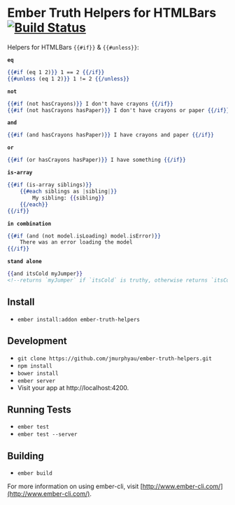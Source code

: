 # Ember Truth Helpers for HTMLBars [![Build Status](https://travis-ci.org/jmurphyau/ember-truth-helpers.svg?branch=master)](https://travis-ci.org/jmurphyau/ember-truth-helpers)

Helpers for HTMLBars `{{#if}}` & `{{#unless}}`:

**`eq`**
```hbs
{{#if (eq 1 2)}} 1 == 2 {{/if}}
{{#unless (eq 1 2)}} 1 != 2 {{/unless}}
```

**`not`**
```hbs
{{#if (not hasCrayons)}} I don't have crayons {{/if}}
{{#if (not hasCrayons hasPaper)}} I don't have crayons or paper {{/if}}
```

**`and`**
```hbs
{{#if (and hasCrayons hasPaper)}} I have crayons and paper {{/if}}
```

**`or`**
```hbs
{{#if (or hasCrayons hasPaper)}} I have something {{/if}}
```

**`is-array`**
```hbs
{{#if (is-array siblings)}}
    {{#each siblings as |sibling|}}
        My sibling: {{sibling}}
    {{/each}}
{{/if}}
```

**`in combination`**
```hbs
{{#if (and (not model.isLoading) model.isError)}}
    There was an error loading the model
{{/if}}
```

**`stand alone`**
```hbs
{{and itsCold myJumper}}
<!--returns `myJumper` if `itsCold` is truthy, otherwise returns `itsCold`-->
```

## Install

* `ember install:addon ember-truth-helpers`

## Development

* `git clone https://github.com/jmurphyau/ember-truth-helpers.git`
* `npm install`
* `bower install`
* `ember server`
* Visit your app at http://localhost:4200.

## Running Tests

* `ember test`
* `ember test --server`

## Building

* `ember build`

For more information on using ember-cli, visit [http://www.ember-cli.com/](http://www.ember-cli.com/).
